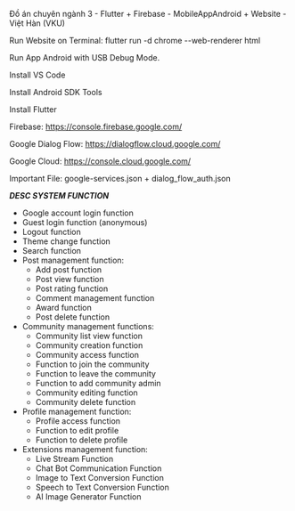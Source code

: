 Đồ án chuyên ngành 3 - Flutter + Firebase - MobileAppAndroid + Website - Việt Hàn (VKU)


Run Website on Terminal: flutter run -d chrome --web-renderer html

Run App Android with USB Debug Mode.


Install VS Code

Install Android SDK Tools

Install Flutter


Firebase: https://console.firebase.google.com/

Google Dialog Flow: https://dialogflow.cloud.google.com/

Google Cloud: https://console.cloud.google.com/


Important File: google-services.json + dialog_flow_auth.json



***DESC SYSTEM FUNCTION***
- Google account login function
- Guest login function (anonymous)
- Logout function
- Theme change function
- Search function
- Post management function:
	+ Add post function
	+ Post view function
	+ Post rating function
	+ Comment management function
	+ Award function
	+ Post delete function
- Community management functions: 
	+ Community list view function
	+ Community creation function
	+ Community access function
	+ Function to join the community
	+ Function to leave the community
	+ Function to add community admin
	+ Community editing function
	+ Community delete function
- Profile management function:
	+ Profile access function
	+ Function to edit profile
	+ Function to delete profile
- Extensions management function:
	+ Live Stream Function
	+ Chat Bot Communication Function
	+ Image to Text Conversion Function
	+ Speech to Text Conversion Function
	+ AI Image Generator Function
